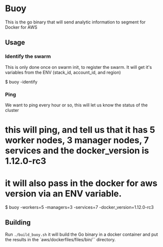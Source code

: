 # Buoy
This is the go binary that will send analytic information to segment for Docker for AWS

## Usage

### Identify the swarm
This is only done once on swarm init, to register the swarm. It will get it's variables from
the ENV (stack_id, account_id, and region)

$ buoy -identify

### Ping
We want to ping every hour or so, this will let us know the status of the cluster

# this will ping, and tell us that it has 5 worker nodes, 3 manager nodes, 7 services and the docker_version is 1.12.0-rc3
# it will also pass in the docker for aws version via an ENV variable.
$ buoy -workers=5 -managers=3 -services=7 -docker_version=1.12.0-rc3

## Building
Run `./build_buoy.sh` it will build the Go binary in a docker container and put the results in the `aws/dockerfiles/files/bin/`` directory.
